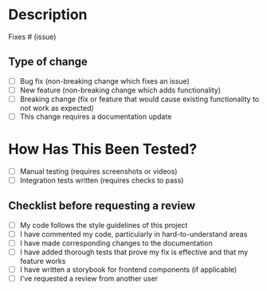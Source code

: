 # Description

<!-- Please include a summary of the changes towards the related issue. Please also  include relevant context. List any dependencies that are required for this change. -->

Fixes # (issue)

## Type of change
<!-- Please delete options that are not relevant. -->

- [ ] Bug fix (non-breaking change which fixes an issue)
- [ ] New feature (non-breaking change which adds functionality)
- [ ] Breaking change (fix or feature that would cause existing functionality to not work as expected)
- [ ] This change requires a documentation update

# How Has This Been Tested?

- [ ] Manual testing (requires screenshots or videos)
- [ ] Integration tests written (requires checks to pass)

## Checklist before requesting a review

- [ ] My code follows the style guidelines of this project
- [ ] I have commented my code, particularly in hard-to-understand areas
- [ ] I have made corresponding changes to the documentation
- [ ] I have added thorough tests that prove my fix is effective and that my feature works
- [ ] I have written a storybook for frontend components (if applicable)
- [ ] I've requested a review from another user
